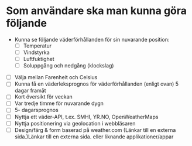 # Som användare ska man kunna göra följande

- Kunna se följande väderförhållanden för sin nuvarande position:
  - [ ] Temperatur
  - [ ] Vindstyrka
  - [ ] Luftfuktighet
  - [ ] Soluppgång och nedgång (klockslag)
- [ ] Välja mellan Farenheit och Celsius
- [ ] Kunna få en väderleksprognos för väderförhållanden (enligt ovan) 5 dagar framåt
- [ ] Kort översikt för veckan
- [ ] Var tredje timme för nuvarande dygn
- [ ] 5- dagarsprognos
- [ ] Nyttja ett väder-API, t.ex. SMHI, YR.NO, OpenWeatherMaps
- [ ] Nyttja positionering via geolocation i webbläsaren
- [ ]  Design/färg & form baserad på weather.com (Länkar till en externa sida.)Länkar till en externa sida. eller liknande applikationer/appar
